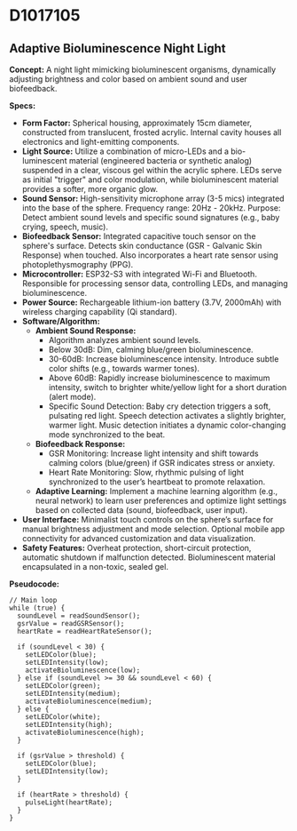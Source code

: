 # D1017105

## Adaptive Bioluminescence Night Light

**Concept:** A night light mimicking bioluminescent organisms, dynamically adjusting brightness and color based on ambient sound and user biofeedback.

**Specs:**

*   **Form Factor:** Spherical housing, approximately 15cm diameter, constructed from translucent, frosted acrylic. Internal cavity houses all electronics and light-emitting components.
*   **Light Source:** Utilize a combination of micro-LEDs and a bio-luminescent material (engineered bacteria or synthetic analog) suspended in a clear, viscous gel within the acrylic sphere. LEDs serve as initial "trigger" and color modulation, while bioluminescent material provides a softer, more organic glow.
*   **Sound Sensor:** High-sensitivity microphone array (3-5 mics) integrated into the base of the sphere. Frequency range: 20Hz - 20kHz.  Purpose: Detect ambient sound levels and specific sound signatures (e.g., baby crying, speech, music).
*   **Biofeedback Sensor:** Integrated capacitive touch sensor on the sphere's surface.  Detects skin conductance (GSR - Galvanic Skin Response) when touched. Also incorporates a heart rate sensor using photoplethysmography (PPG).
*   **Microcontroller:** ESP32-S3 with integrated Wi-Fi and Bluetooth. Responsible for processing sensor data, controlling LEDs, and managing bioluminescence.
*   **Power Source:** Rechargeable lithium-ion battery (3.7V, 2000mAh) with wireless charging capability (Qi standard).
*   **Software/Algorithm:**
    *   **Ambient Sound Response:**
        *   Algorithm analyzes ambient sound levels.
        *   Below 30dB: Dim, calming blue/green bioluminescence.
        *   30-60dB: Increase bioluminescence intensity.  Introduce subtle color shifts (e.g., towards warmer tones).
        *   Above 60dB: Rapidly increase bioluminescence to maximum intensity, switch to brighter white/yellow light for a short duration (alert mode).
        *   Specific Sound Detection:  Baby cry detection triggers a soft, pulsating red light. Speech detection activates a slightly brighter, warmer light. Music detection initiates a dynamic color-changing mode synchronized to the beat.
    *   **Biofeedback Response:**
        *   GSR Monitoring: Increase light intensity and shift towards calming colors (blue/green) if GSR indicates stress or anxiety.
        *   Heart Rate Monitoring: Slow, rhythmic pulsing of light synchronized to the user’s heartbeat to promote relaxation.
    *   **Adaptive Learning:** Implement a machine learning algorithm (e.g., neural network) to learn user preferences and optimize light settings based on collected data (sound, biofeedback, user input).
*   **User Interface:** Minimalist touch controls on the sphere’s surface for manual brightness adjustment and mode selection.  Optional mobile app connectivity for advanced customization and data visualization.
*   **Safety Features:** Overheat protection, short-circuit protection, automatic shutdown if malfunction detected. Bioluminescent material encapsulated in a non-toxic, sealed gel.

**Pseudocode:**

```
// Main loop
while (true) {
  soundLevel = readSoundSensor();
  gsrValue = readGSRSensor();
  heartRate = readHeartRateSensor();

  if (soundLevel < 30) {
    setLEDColor(blue);
    setLEDIntensity(low);
    activateBioluminescence(low);
  } else if (soundLevel >= 30 && soundLevel < 60) {
    setLEDColor(green);
    setLEDIntensity(medium);
    activateBioluminescence(medium);
  } else {
    setLEDColor(white);
    setLEDIntensity(high);
    activateBioluminescence(high);
  }

  if (gsrValue > threshold) {
    setLEDColor(blue);
    setLEDIntensity(low);
  }

  if (heartRate > threshold) {
    pulseLight(heartRate);
  }
}
```